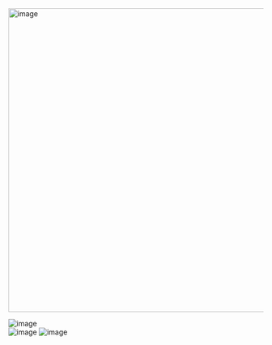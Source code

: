 <img width="600px" alt="image" src="https://github.com/hyezg/js-study/assets/112006114/c0144fcb-e943-4cf1-85c8-4bb6bbd1504b">


![image](https://github.com/hyezg/js-study/assets/112006114/584732bb-d08a-409e-92f2-730b7093075a) <br>
![image](https://github.com/hyezg/js-study/assets/112006114/ae8f281c-8601-405e-8a8d-1a8eb984f6a9)
![image](https://github.com/hyezg/js-study/assets/112006114/cc772b0c-2fab-47a6-84b3-55af2b540c03)
